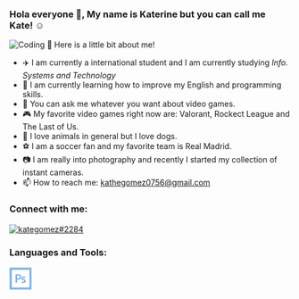 ### Hola everyone :wave:, My name is Katerine but you can call me Kate! :relaxed:
<img aling="right" alt="Coding" width="400" src="https://th.bing.com/th/id/R.7084c682f10716fcaf0469b550a92b6a?rik=nyAIGnD0kqbvBA&riu=http%3a%2f%2f24.media.tumblr.com%2f7587d35b2362777783a4164160a3d58e%2ftumblr_mq386vyfgl1qii0lzo1_500.gif&ehk=l4JGnh0tOqucmXmYJZPmhPCDPENXca49HROLrbfx0HE%3d&risl=&pid=ImgRaw&r=0"> 
<!

  :cherry_blossom: Here is a little bit about me!

- :airplane: I am currently a international student and I am currently studying *Info. Systems and Technology*
- 🌱 I am currently learning how to improve my English and programming skills.
- 💬 You can ask me whatever you want about video games.
- :video_game: My favorite video games right now are: Valorant, Rockect League and The Last of Us.
- :dog: I love animals in general but I love dogs. 
- :soccer: I am a soccer fan and my favorite team is Real Madrid. 
- :camera: I am really into photography and recently I started my collection of instant cameras.
- 📫 How to reach me: kathegomez0756@gmail.com
>


<h3 align="left">Connect with me:</h3>
<p align="left">
<a href="https://discord.gg/kategomez#2284" target="blank"><img align="center" src="https://raw.githubusercontent.com/rahuldkjain/github-profile-readme-generator/master/src/images/icons/Social/discord.svg" alt="kategomez#2284" height="30" width="40" /></a>
</p>

<h3 align="left">Languages and Tools:</h3>
<p align="left"> <a href="https://www.photoshop.com/en" target="_blank" rel="noreferrer"> <img src="https://raw.githubusercontent.com/devicons/devicon/master/icons/photoshop/photoshop-line.svg" alt="photoshop" width="40" height="40"/> </a> </p>
